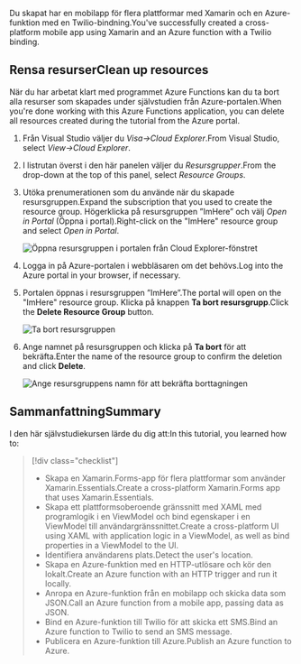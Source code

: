 <span data-ttu-id="1f10a-101">Du skapat har en mobilapp för flera plattformar med Xamarin och en Azure-funktion med en Twilio-bindning.</span><span class="sxs-lookup"><span data-stu-id="1f10a-101">You've successfully created a cross-platform mobile app using Xamarin and an Azure function with a Twilio binding.</span></span>

## <a name="clean-up-resources"></a><span data-ttu-id="1f10a-102">Rensa resurser</span><span class="sxs-lookup"><span data-stu-id="1f10a-102">Clean up resources</span></span>

<span data-ttu-id="1f10a-103">När du har arbetat klart med programmet Azure Functions kan du ta bort alla resurser som skapades under självstudien från Azure-portalen.</span><span class="sxs-lookup"><span data-stu-id="1f10a-103">When you're done working with this Azure Functions application, you can delete all resources created during the tutorial from the Azure portal.</span></span>

1. <span data-ttu-id="1f10a-104">Från Visual Studio väljer du *Visa->Cloud Explorer*.</span><span class="sxs-lookup"><span data-stu-id="1f10a-104">From Visual Studio, select *View->Cloud Explorer*.</span></span>

2. <span data-ttu-id="1f10a-105">I listrutan överst i den här panelen väljer du *Resursgrupper*.</span><span class="sxs-lookup"><span data-stu-id="1f10a-105">From the drop-down at the top of this panel, select *Resource Groups*.</span></span>

3. <span data-ttu-id="1f10a-106">Utöka prenumerationen som du använde när du skapade resursgruppen.</span><span class="sxs-lookup"><span data-stu-id="1f10a-106">Expand the subscription that you used to create the resource group.</span></span> <span data-ttu-id="1f10a-107">Högerklicka på resursgruppen ”ImHere” och välj *Open in Portal* (Öppna i portal).</span><span class="sxs-lookup"><span data-stu-id="1f10a-107">Right-click on the "ImHere" resource group and select *Open in Portal*.</span></span>

    ![Öppna resursgruppen i portalen från Cloud Explorer-fönstret](../media-drafts/9-open-resource-group-in-portal.png)

4. <span data-ttu-id="1f10a-109">Logga in på Azure-portalen i webbläsaren om det behövs.</span><span class="sxs-lookup"><span data-stu-id="1f10a-109">Log into the Azure portal in your browser, if necessary.</span></span>

5. <span data-ttu-id="1f10a-110">Portalen öppnas i resursgruppen ”ImHere”.</span><span class="sxs-lookup"><span data-stu-id="1f10a-110">The portal will open on the "ImHere" resource group.</span></span> <span data-ttu-id="1f10a-111">Klicka på knappen **Ta bort resursgrupp**.</span><span class="sxs-lookup"><span data-stu-id="1f10a-111">Click the **Delete Resource Group** button.</span></span>

    ![Ta bort resursgruppen](../media-drafts/9-delete-resource-group.png)

6. <span data-ttu-id="1f10a-113">Ange namnet på resursgruppen och klicka på **Ta bort** för att bekräfta.</span><span class="sxs-lookup"><span data-stu-id="1f10a-113">Enter the name of the resource group to confirm the deletion and click **Delete**.</span></span>

    ![Ange resursgruppens namn för att bekräfta borttagningen](../media-drafts/9-confirm-delete-resource-group.png)

## <a name="summary"></a><span data-ttu-id="1f10a-115">Sammanfattning</span><span class="sxs-lookup"><span data-stu-id="1f10a-115">Summary</span></span>

<span data-ttu-id="1f10a-116">I den här självstudiekursen lärde du dig att:</span><span class="sxs-lookup"><span data-stu-id="1f10a-116">In this tutorial, you learned how to:</span></span>
> [!div class="checklist"]
> * <span data-ttu-id="1f10a-117">Skapa en Xamarin.Forms-app för flera plattformar som använder Xamarin.Essentials.</span><span class="sxs-lookup"><span data-stu-id="1f10a-117">Create a cross-platform Xamarin.Forms app that uses Xamarin.Essentials.</span></span>
> * <span data-ttu-id="1f10a-118">Skapa ett plattformsoberoende gränssnitt med XAML med programlogik i en ViewModel och bind egenskaper i en ViewModel till användargränssnittet.</span><span class="sxs-lookup"><span data-stu-id="1f10a-118">Create a cross-platform UI using XAML with application logic in a ViewModel, as well as bind properties in a ViewModel to the UI.</span></span>
> * <span data-ttu-id="1f10a-119">Identifiera användarens plats.</span><span class="sxs-lookup"><span data-stu-id="1f10a-119">Detect the user's location.</span></span>
> * <span data-ttu-id="1f10a-120">Skapa en Azure-funktion med en HTTP-utlösare och kör den lokalt.</span><span class="sxs-lookup"><span data-stu-id="1f10a-120">Create an Azure function with an HTTP trigger and run it locally.</span></span>
> * <span data-ttu-id="1f10a-121">Anropa en Azure-funktion från en mobilapp och skicka data som JSON.</span><span class="sxs-lookup"><span data-stu-id="1f10a-121">Call an Azure function from a mobile app, passing data as JSON.</span></span>
> * <span data-ttu-id="1f10a-122">Bind en Azure-funktion till Twilio för att skicka ett SMS.</span><span class="sxs-lookup"><span data-stu-id="1f10a-122">Bind an Azure function to Twilio to send an SMS message.</span></span>
> * <span data-ttu-id="1f10a-123">Publicera en Azure-funktion till Azure.</span><span class="sxs-lookup"><span data-stu-id="1f10a-123">Publish an Azure function to Azure.</span></span>
